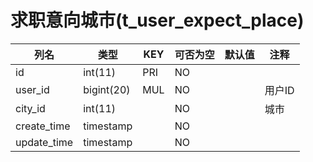 # 求职意向城市(t_user_expect_place)
| 列名 | 类型 | KEY | 可否为空 | 默认值 | 注释 |
| ---- | ---- | ---- | ---- | ---- | ----  |
| id | int(11) | PRI | NO |  |  |
| user_id | bigint(20) | MUL | NO |  | 用户ID |
| city_id | int(11) |  | NO |  | 城市 |
| create_time | timestamp |  | NO |  |  |
| update_time | timestamp |  | NO |  |  |